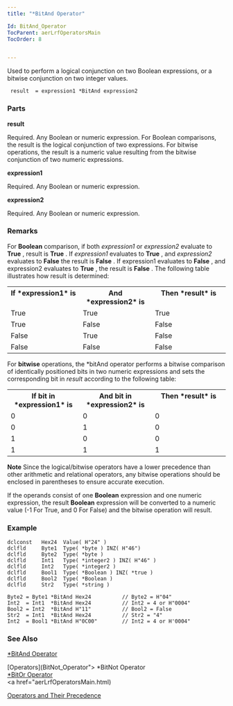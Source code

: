 ```yaml
---
title: "*BitAnd Operator"

Id: BitAnd_Operator
TocParent: aerLrfOperatorsMain
TocOrder: 8


---
```


Used to perform a logical conjunction on two Boolean expressions, or a bitwise conjunction on two integer values. 

```
 result  = expression1 *BitAnd expression2 
```

### Parts

**result** 

Required. Any Boolean or numeric expression. For Boolean comparisons, the result is the logical conjunction of two expressions. For bitwise operations, the result is a numeric value resulting from the bitwise conjunction of two numeric expressions.


**expression1** 

Required. Any Boolean or numeric expression.


**expression2** 

Required. Any Boolean or numeric expression.


### Remarks
For **Boolean** comparison, if both *expression1* or *expression2* evaluate to **True** , result is **True** . If *expression1* evaluates to **True** , and *expression2* evaluates to **False** the result is **False** . If expression1 evaluates to **False** , and expression2 evaluates to **True** , the result is **False** . The following table illustrates how result is determined: 

<table class="dtTABLE" id="Table3" cellspacing="0">
                <tr valign="top">
                    <th colspan="1" rowspan="1" width="33%">
                        If *expression1*  is
                    </th>
                    <th colspan="1" rowspan="1" width="33%">
                        And *expression2*  is
                    </th>
                    <th colspan="1" rowspan="1" width="34%">
                        Then *result*  is
                    </th>
                </tr>
                <tr valign="top">
                    <td colspan="1" rowspan="1" width="33%" height="22">True</td>
                    <td colspan="1" rowspan="1" width="33%" height="22">True</td>
                    <td colspan="1" rowspan="1" width="34%" height="22">True</td>
                </tr>
                <tr valign="top">
                    <td colspan="1" rowspan="1" width="33%">True</td>
                    <td colspan="1" rowspan="1" width="33%">False</td>
                    <td colspan="1" rowspan="1" width="34%">False</td>
                </tr>
                <tr valign="top">
                    <td colspan="1" rowspan="1" width="33%" height="21">False</td>
                    <td colspan="1" rowspan="1" width="33%" height="21">True</td>
                    <td colspan="1" rowspan="1" width="34%" height="21">False</td>
                </tr>
                <tr valign="top">
                    <td colspan="1" rowspan="1" width="33%">False</td>
                    <td colspan="1" rowspan="1" width="33%">False</td>
                    <td colspan="1" rowspan="1" width="34%">False</td>
                </tr>
</table>

For **bitwise** operations, the *bitAnd operator performs a bitwise comparison of identically positioned bits in two numeric expressions and sets the corresponding bit in *result* according to the following table: 

<table class="dtTABLE" id="Table2" cellspacing="0">
                <tr valign="top">
                    <th colspan="1" rowspan="1" width="33%">
                        If bit in *expression1*  is
                    </th>
                    <th colspan="1" rowspan="1" width="33%">
                        And bit in *expression2*  is
                    </th>
                    <th colspan="1" rowspan="1" width="34%">
                        Then *result*  is
                    </th>
                </tr>
                <tr valign="top">
                    <td colspan="1" rowspan="1" width="33%" height="22">0</td>
                    <td colspan="1" rowspan="1" width="33%" height="22">0</td>
                    <td colspan="1" rowspan="1" width="34%" height="22">0</td>
                </tr>
                <tr valign="top">
                    <td colspan="1" rowspan="1" width="33%">0</td>
                    <td colspan="1" rowspan="1" width="33%">1</td>
                    <td colspan="1" rowspan="1" width="34%">0</td>
                </tr>
                <tr valign="top">
                    <td colspan="1" rowspan="1" width="33%" height="24">1</td>
                    <td colspan="1" rowspan="1" width="33%" height="24">0</td>
                    <td colspan="1" rowspan="1" width="34%" height="24">0</td>
                </tr>
                <tr valign="top">
                    <td colspan="1" rowspan="1" width="33%">1</td>
                    <td colspan="1" rowspan="1" width="33%">1</td>
                    <td colspan="1" rowspan="1" width="34%">1</td>
                </tr>
</table>

**Note** Since the logical/bitwise operators have a lower precedence than other arithmetic and relational operators, any bitwise operations should be enclosed in parentheses to ensure accurate execution. 

If the operands consist of one **Boolean** expression and one numeric expression, the result **Boolean** expression will be converted to a numeric value (-1 For True, and 0 For False) and the bitwise operation will result. 

### Example

```
dclconst   Hex24  Value( H"24" )
dclfld     Byte1  Type( *byte ) INZ( H"46")
dclfld     Byte2  Type( *byte )
dclfld     Int1   Type( *integer2 ) INZ( H"46" )
dclfld     Int2   Type( *integer2 )
dclfld     Bool1  Type( *Boolean ) INZ( *true )
dclfld     Bool2  Type( *Boolean )
dclfld     Str2   Type( *string )

Byte2 = Byte1 *BitAnd Hex24          // Byte2 = H"04"
Int2  = Int1  *BitAnd Hex24          // Int2 = 4 or H"0004"
Bool2 = Int2  *BitAnd H"11"          // Bool2 = False
Str2  = Int1  *BitAnd Hex24          // Str2 = "4"
Int2  = Bool1 *BitAnd H"0C00"        // Int2 = 4 or H'0004"
```

### See Also
[*BitAnd Operator](BitAnd_Operator.html)

[Operators](BitNot_Operator"> *BitNot Operator </a> <br /> <a href="BitOr_Operator">*BitOr Operator</a> <br /> <a href="aerLrfOperatorsMain.html)

[Operators and Their Precedence](Expression_Operators_and_their_Precedence.html) 
